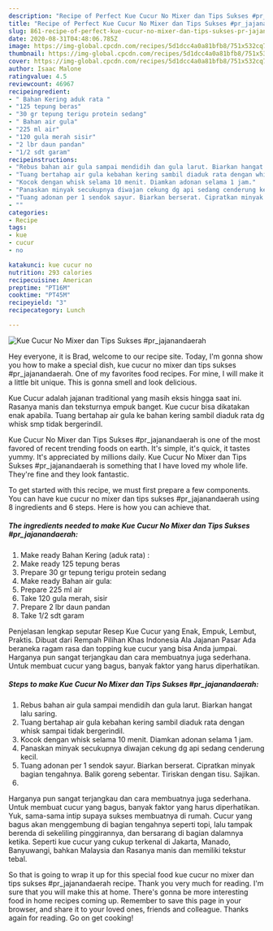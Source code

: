 ```yaml
---
description: "Recipe of Perfect Kue Cucur No Mixer dan Tips Sukses #pr_jajanandaerah"
title: "Recipe of Perfect Kue Cucur No Mixer dan Tips Sukses #pr_jajanandaerah"
slug: 861-recipe-of-perfect-kue-cucur-no-mixer-dan-tips-sukses-pr-jajanandaerah
date: 2020-08-31T04:48:06.785Z
image: https://img-global.cpcdn.com/recipes/5d1dcc4a0a81bfb8/751x532cq70/kue-cucur-no-mixer-dan-tips-sukses-pr_jajanandaerah-foto-resep-utama.jpg
thumbnail: https://img-global.cpcdn.com/recipes/5d1dcc4a0a81bfb8/751x532cq70/kue-cucur-no-mixer-dan-tips-sukses-pr_jajanandaerah-foto-resep-utama.jpg
cover: https://img-global.cpcdn.com/recipes/5d1dcc4a0a81bfb8/751x532cq70/kue-cucur-no-mixer-dan-tips-sukses-pr_jajanandaerah-foto-resep-utama.jpg
author: Isaac Malone
ratingvalue: 4.5
reviewcount: 46967
recipeingredient:
- " Bahan Kering aduk rata "
- "125 tepung beras"
- "30 gr tepung terigu protein sedang"
- " Bahan air gula"
- "225 ml air"
- "120 gula merah sisir"
- "2 lbr daun pandan"
- "1/2 sdt garam"
recipeinstructions:
- "Rebus bahan air gula sampai mendidih dan gula larut. Biarkan hangat lalu saring."
- "Tuang bertahap air gula kebahan kering sambil diaduk rata dengan whisk sampai tidak bergerindil."
- "Kocok dengan whisk selama 10 menit. Diamkan adonan selama 1 jam."
- "Panaskan minyak secukupnya diwajan cekung dg api sedang cenderung kecil."
- "Tuang adonan per 1 sendok sayur. Biarkan berserat. Cipratkan minyak bagian tengahnya. Balik goreng sebentar. Tiriskan dengan tisu. Sajikan."
- ""
categories:
- Recipe
tags:
- kue
- cucur
- no

katakunci: kue cucur no 
nutrition: 293 calories
recipecuisine: American
preptime: "PT16M"
cooktime: "PT45M"
recipeyield: "3"
recipecategory: Lunch

---
```



![Kue Cucur No Mixer dan Tips Sukses #pr_jajanandaerah](https://img-global.cpcdn.com/recipes/5d1dcc4a0a81bfb8/751x532cq70/kue-cucur-no-mixer-dan-tips-sukses-pr_jajanandaerah-foto-resep-utama.jpg)

Hey everyone, it is Brad, welcome to our recipe site. Today, I'm gonna show you how to make a special dish, kue cucur no mixer dan tips sukses #pr_jajanandaerah. One of my favorites food recipes. For mine, I will make it a little bit unique. This is gonna smell and look delicious.

Kue Cucur adalah jajanan traditional yang masih eksis hingga saat ini. Rasanya manis dan teksturnya empuk banget. Kue cucur bisa dikatakan enak apabila. Tuang bertahap air gula ke bahan kering sambil diaduk rata dg whisk smp tidak bergerindil.

Kue Cucur No Mixer dan Tips Sukses #pr_jajanandaerah is one of the most favored of recent trending foods on earth. It's simple, it's quick, it tastes yummy. It's appreciated by millions daily. Kue Cucur No Mixer dan Tips Sukses #pr_jajanandaerah is something that I have loved my whole life. They're fine and they look fantastic.


To get started with this recipe, we must first prepare a few components. You can have kue cucur no mixer dan tips sukses #pr_jajanandaerah using 8 ingredients and 6 steps. Here is how you can achieve that.

<!--inarticleads1-->

##### The ingredients needed to make Kue Cucur No Mixer dan Tips Sukses #pr_jajanandaerah:

1. Make ready  Bahan Kering (aduk rata) :
1. Make ready 125 tepung beras
1. Prepare 30 gr tepung terigu protein sedang
1. Make ready  Bahan air gula:
1. Prepare 225 ml air
1. Take 120 gula merah, sisir
1. Prepare 2 lbr daun pandan
1. Take 1/2 sdt garam


Penjelasan lengkap seputar Resep Kue Cucur yang Enak, Empuk, Lembut, Praktis. Dibuat dari Rempah Pilihan Khas Indonesia Ala Jajanan Pasar Ada beraneka ragam rasa dan topping kue cucur yang bisa Anda jumpai. Harganya pun sangat terjangkau dan cara membuatnya juga sederhana. Untuk membuat cucur yang bagus, banyak faktor yang harus diperhatikan. 

<!--inarticleads2-->

##### Steps to make Kue Cucur No Mixer dan Tips Sukses #pr_jajanandaerah:

1. Rebus bahan air gula sampai mendidih dan gula larut. Biarkan hangat lalu saring.
1. Tuang bertahap air gula kebahan kering sambil diaduk rata dengan whisk sampai tidak bergerindil.
1. Kocok dengan whisk selama 10 menit. Diamkan adonan selama 1 jam.
1. Panaskan minyak secukupnya diwajan cekung dg api sedang cenderung kecil.
1. Tuang adonan per 1 sendok sayur. Biarkan berserat. Cipratkan minyak bagian tengahnya. Balik goreng sebentar. Tiriskan dengan tisu. Sajikan.
1. 


Harganya pun sangat terjangkau dan cara membuatnya juga sederhana. Untuk membuat cucur yang bagus, banyak faktor yang harus diperhatikan. Yuk, sama-sama intip supaya sukses membuatnya di rumah. Cucur yang bagus akan menggembung di bagian tengahnya seperti topi, lalu tampak berenda di sekeliling pinggirannya, dan bersarang di bagian dalamnya ketika. Seperti kue cucur yang cukup terkenal di Jakarta, Manado, Banyuwangi, bahkan Malaysia dan Rasanya manis dan memiliki tekstur tebal. 

So that is going to wrap it up for this special food kue cucur no mixer dan tips sukses #pr_jajanandaerah recipe. Thank you very much for reading. I'm sure that you will make this at home. There's gonna be more interesting food in home recipes coming up. Remember to save this page in your browser, and share it to your loved ones, friends and colleague. Thanks again for reading. Go on get cooking!

